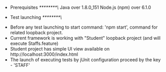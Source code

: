 
* Prerequisites  *\*\*\*\*\*\*\*\*\\*
Java over 1.8.0_151
Node.js (npm) over 6.1.0


*  Test launching  *\*\*\*\*\*\*\*\*\\*

- Before any test launching to start command: 'npm start', command for related loopback project.
- Current framework is working with "Student" loopback project (and will execute Staffs.feature)
- Student project has simple UI view available on http://localhost:3000/index.html
- The launch of executing tests by jUnit configuration proceed by the key - 'STAFF'

